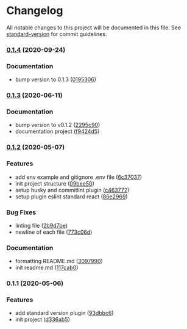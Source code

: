 # Changelog

All notable changes to this project will be documented in this file. See [standard-version](https://github.com/conventional-changelog/standard-version) for commit guidelines.

### [0.1.4](https://github.com/hendri1/react-boilerplate/compare/v0.1.3...v0.1.4) (2020-09-24)


### Documentation

* bump version to 0.1.3 ([0195306](https://github.com/hendri1/react-boilerplate/commit/0195306bdc40f03b81a3c1fad86c9e30c89d84da))

### [0.1.3](https://github.com/hendri1/react-boilerplate/compare/v0.1.2...v0.1.3) (2020-06-11)


### Documentation

* bump version to v0.1.2 ([2295c90](https://github.com/hendri1/react-boilerplate/commit/2295c903b9ffeba28bb58d5c7b5d46e6666ce650))
* documentation project ([f9424d5](https://github.com/hendri1/react-boilerplate/commit/f9424d573106e8876f76ae937341ad94ef8a7ee3))

### [0.1.2](https://github.com/hendri1/react-boilerplate/compare/v0.1.1...v0.1.2) (2020-05-07)


### Features

* add env example and gitignore .env file ([6c37037](https://github.com/hendri1/react-boilerplate/commit/6c370374035c256d09203e5c34c9d7ce71430442))
* init project structure ([09bee50](https://github.com/hendri1/react-boilerplate/commit/09bee509d414aa8d4e78c22dd519677c76f39037))
* setup husky and commitlint plugin ([c463772](https://github.com/hendri1/react-boilerplate/commit/c4637728e7db6c1e49472fb388b75f443fc3edfe))
* setup plugin eslint standard react ([86e2969](https://github.com/hendri1/react-boilerplate/commit/86e29697293e7833d592c00f9a646a934c8e0e17))


### Bug Fixes

* linting file ([2b9d7be](https://github.com/hendri1/react-boilerplate/commit/2b9d7bebab75e56eb77331c08735dc9b808c5303))
* newline of each file ([773c06d](https://github.com/hendri1/react-boilerplate/commit/773c06dfbce8988de8645ae6dc305f65b00f4995))


### Documentation

* formatting README.md ([3097990](https://github.com/hendri1/react-boilerplate/commit/309799048236a53ff688b69375bf7aa0a3e01d9e))
* init readme.md ([117cab0](https://github.com/hendri1/react-boilerplate/commit/117cab094a6c22adeb3a2a28773b146885dcbea1))

### 0.1.1 (2020-05-06)


### Features

* add standard version plugin ([93dbbc6](https://github.com/hendri1/react-boilerplate/commit/93dbbc65c45652914911d46d6cf76c2f1a3b269b))
* init project ([d336ab5](https://github.com/hendri1/react-boilerplate/commit/d336ab523a4f5300156465eb0eda7d4e55e14662))
